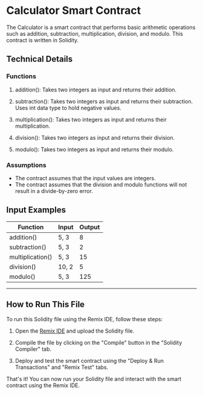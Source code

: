 # Calculator Smart Contract

The Calculator is a smart contract that performs basic arithmetic operations such as addition, subtraction, multiplication, division, and modulo. This contract is written in Solidity.

## Technical Details

### Functions

1. addition(): Takes two integers as input and returns their addition.

2. subtraction(): Takes two integers as input and returns their subtraction. Uses int data type to hold negative values.

3. multiplication(): Takes two integers as input and returns their multiplication.

4. division(): Takes two integers as input and returns their division.

5. modulo(): Takes two integers as input and returns their modulo.

### Assumptions

- The contract assumes that the input values are integers.
- The contract assumes that the division and modulo functions will not result in a divide-by-zero error.

## Input Examples
| Function         | Input | Output |
| ---------------- | ----- | ------ |
| addition()       | 5, 3  | 8      |
| subtraction()    | 5, 3  | 2      |
| multiplication() | 5, 3  | 15     |
| division()       | 10, 2 | 5      |
| modulo()         | 5, 3  | 125    |


***

## How to Run This File

To run this Solidity file using the Remix IDE, follow these steps:

1. Open the [Remix IDE](https://remix.ethereum.org) and upload the Solidity file.

2. Compile the file by clicking on the "Compile" button in the "Solidity Compiler" tab.

3. Deploy and test the smart contract using the "Deploy & Run Transactions" and "Remix Test" tabs.

That's it! You can now run your Solidity file and interact with the smart contract using the Remix IDE.